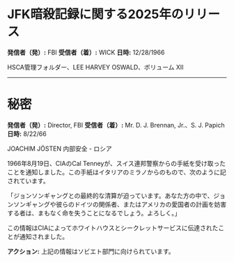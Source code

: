 # JFK暗殺記録に関する2025年のリリース

**発信者（発）:** FBI
**受信者（着）:** WICK
**日時:** 12/28/1966

HSCA管理フォルダー、LEE HARVEY OSWALD、ボリューム XII

---

# 秘密

**発信者（発）:** Director, FBI
**受信者（着）:** Mr. D. J. Brennan, Jr.、S. J. Papich
**日時:** 8/22/66

JOACHIM JÖSTEN
内部安全 - ロシア

1966年8月19日、CIAのCal Tenneyが、スイス連邦警察からの手紙を受け取ったことを通知しました。この手紙はイタリアのミラノからのもので、次のように記されています。

「ジョンソンギャングとの最終的な清算が迫っています。あなた方の中で、ジョンソンギャングや彼らのドイツの関係者、またはアメリカの愛国者の計画を妨害する者は、まもなく命を失うことになるでしょう。よろしく。」

この情報はCIAによってホワイトハウスとシークレットサービスに伝達されたことが通知されました。

**アクション:**
上記の情報はソビエト部門に向けられています。